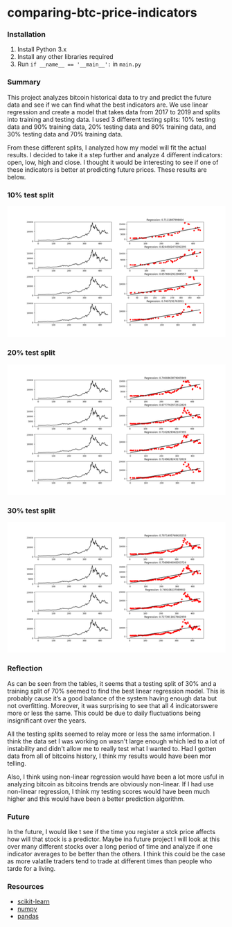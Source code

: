 # comparing-btc-price-indicators

### Installation
1. Install Python 3.x
3. Install any other libraries required
4. Run ```if __name__ == '__main__':``` in ```main.py```

### Summary
This project analyzes bitcoin historical data to try and predict the future data and see if we can find what the best indicators are. We use linear regression and create a model that takes data from 2017 to 2019 and splits into training and testing data. I used 3 different testing splits: 10% testing data and 90% training data, 20% testing data and 80% training data, and 30% testing data and 70% training data. 

From these different splits, I analyzed how my model will fit the actual results. I decided to take it a step further and analyze 4 different indicators: open, low, high and close. I thought it would be interesting to see if one of these indicators is better at predicting future prices. These results are below.

### 10% test split
![](/pictures/10%.png)

### 20% test split
![](/pictures/20%.png)

### 30% test split
![](/pictures/30%.png)

### Reflection
As can be seen from the tables, it seems that a testing split of 30% and a training split of 70% seemed to find the best linear regression model. This is probably cause it’s a good balance of the system having enough data but not overfitting. Moreover, it was surprising to see that all 4 indicatorswere more or less the same. This could be due to daily fluctuations being insignificant over the years.

All the testing splits seemed to relay more or less the same information. I think the data set I was working on wasn't large enough which led to a lot of instability and didn't allow me to really test what I wanted to. Had I gotten data from all of bitcoins history, I think my results would have been mor telling.

Also, I think using non-linear regression would have been a lot more usful in analyzing bitcoin as bitcoins trends are obviously non-linear. If I had use non-linear regression, I think my testing scores would have been much higher and this would have been a better prediction algorithm.

### Future
In the future, I would like t see if the time you register a stck price affects how will that stock is a predictor. Maybe ina  future project I will look at this over many different stocks over a long period of time and analyze if one indicator averages to be better than the others. I think this could be the case as more valatile traders tend to trade at different times than people who tarde for a living.

### Resources
* [scikit-learn](https://scikit-learn.org/)
* [numpy](https://numpy.org/)
* [pandas](https://pandas.pydata.org/)
